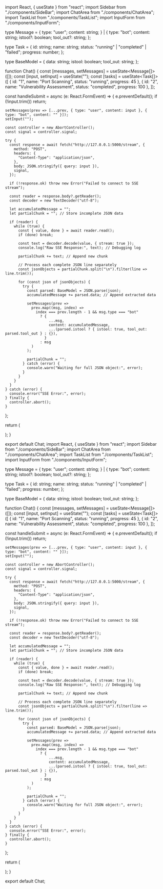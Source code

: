 import React, { useState } from "react";
import Sidebar from "./components/SideBar";
import ChatArea from "./components/ChatArea";
import TaskList from "./components/TaskList";
import InputForm from "./components/InputForm";

type Message = {
  type: "user";
  content: string;
} | {
  type: "bot";
  content: string;
  istool?: boolean;
  tool_out?: string;
};

type Task = {
  id: string;
  name: string;
  status: "running" | "completed" | "failed";
  progress: number;
};

type BaseModel = {
  data: string;
  istool: boolean;
  tool_out: string;
};

function Chat() {
  const [messages, setMessages] = useState<Message[]>([]);
  const [input, setInput] = useState("");
  const [tasks] = useState<Task[]>([
    { id: "1", name: "Port Scanning", status: "running", progress: 45 },
    { id: "2", name: "Vulnerability Assessment", status: "completed", progress: 100 },
  ]);

  const handleSubmit = async (e: React.FormEvent) => {
    e.preventDefault();
    if (!input.trim()) return;

    setMessages(prev => [...prev, { type: "user", content: input }, { type: "bot", content: "" }]);
    setInput("");

    const controller = new AbortController();
    const signal = controller.signal;

    try {
      const response = await fetch("http://127.0.0.1:5000/stream", {
        method: "POST",
        headers: {
          "Content-Type": "application/json",
        },
        body: JSON.stringify({ query: input }),
        signal,
      });

      if (!response.ok) throw new Error("Failed to connect to SSE stream");

      const reader = response.body?.getReader();
      const decoder = new TextDecoder("utf-8");

      let accumulatedMessage = "";
      let partialChunk = ""; // Store incomplete JSON data

      if (reader) {
        while (true) {
          const { value, done } = await reader.read();
          if (done) break;

          const text = decoder.decode(value, { stream: true });
          console.log("Raw SSE Response:", text); // Debugging log

          partialChunk += text; // Append new chunk

          // Process each complete JSON line separately
          const jsonObjects = partialChunk.split("\n").filter(line => line.trim());

          for (const json of jsonObjects) {
            try {
              const parsed: BaseModel = JSON.parse(json);
              accumulatedMessage += parsed.data; // Append extracted data

              setMessages(prev =>
                prev.map((msg, index) =>
                  index === prev.length - 1 && msg.type === "bot"
                    ? {
                        ...msg,
                        content: accumulatedMessage,
                        ...(parsed.istool ? { istool: true, tool_out: parsed.tool_out } : {}),
                      }
                    : msg
                )
              );

              partialChunk = ""; 
            } catch (error) {
              console.warn("Waiting for full JSON object:", error);
            }
          }
        }
      }
    } catch (error) {
      console.error("SSE Error:", error);
    } finally {
      controller.abort();
    }
  };

  return (
    <div className="flex h-screen bg-gray-900 text-gray-100">
      <Sidebar />
      <div className="flex-1 flex flex-col">
        <ChatArea messages={messages} />
        <InputForm input={input} setInput={setInput} handleSubmit={handleSubmit} />
      </div>
      <TaskList tasks={tasks} />
    </div>
  );
}

export default Chat;
import React, { useState } from "react";
import Sidebar from "./components/SideBar";
import ChatArea from "./components/ChatArea";
import TaskList from "./components/TaskList";
import InputForm from "./components/InputForm";

type Message = {
  type: "user";
  content: string;
} | {
  type: "bot";
  content: string;
  istool?: boolean;
  tool_out?: string;
};

type Task = {
  id: string;
  name: string;
  status: "running" | "completed" | "failed";
  progress: number;
};

type BaseModel = {
  data: string;
  istool: boolean;
  tool_out: string;
};

function Chat() {
  const [messages, setMessages] = useState<Message[]>([]);
  const [input, setInput] = useState("");
  const [tasks] = useState<Task[]>([
    { id: "1", name: "Port Scanning", status: "running", progress: 45 },
    { id: "2", name: "Vulnerability Assessment", status: "completed", progress: 100 },
  ]);

  const handleSubmit = async (e: React.FormEvent) => {
    e.preventDefault();
    if (!input.trim()) return;

    setMessages(prev => [...prev, { type: "user", content: input }, { type: "bot", content: "" }]);
    setInput("");

    const controller = new AbortController();
    const signal = controller.signal;

    try {
      const response = await fetch("http://127.0.0.1:5000/stream", {
        method: "POST",
        headers: {
          "Content-Type": "application/json",
        },
        body: JSON.stringify({ query: input }),
        signal,
      });

      if (!response.ok) throw new Error("Failed to connect to SSE stream");

      const reader = response.body?.getReader();
      const decoder = new TextDecoder("utf-8");

      let accumulatedMessage = "";
      let partialChunk = ""; // Store incomplete JSON data

      if (reader) {
        while (true) {
          const { value, done } = await reader.read();
          if (done) break;

          const text = decoder.decode(value, { stream: true });
          console.log("Raw SSE Response:", text); // Debugging log

          partialChunk += text; // Append new chunk

          // Process each complete JSON line separately
          const jsonObjects = partialChunk.split("\n").filter(line => line.trim());

          for (const json of jsonObjects) {
            try {
              const parsed: BaseModel = JSON.parse(json);
              accumulatedMessage += parsed.data; // Append extracted data

              setMessages(prev =>
                prev.map((msg, index) =>
                  index === prev.length - 1 && msg.type === "bot"
                    ? {
                        ...msg,
                        content: accumulatedMessage,
                        ...(parsed.istool ? { istool: true, tool_out: parsed.tool_out } : {}),
                      }
                    : msg
                )
              );

              partialChunk = ""; 
            } catch (error) {
              console.warn("Waiting for full JSON object:", error);
            }
          }
        }
      }
    } catch (error) {
      console.error("SSE Error:", error);
    } finally {
      controller.abort();
    }
  };

  return (
    <div className="flex h-screen bg-gray-900 text-gray-100">
      <Sidebar />
      <div className="flex-1 flex flex-col">
        <ChatArea messages={messages} />
        <InputForm input={input} setInput={setInput} handleSubmit={handleSubmit} />
      </div>
      <TaskList tasks={tasks} />
    </div>
  );
}

export default Chat;
